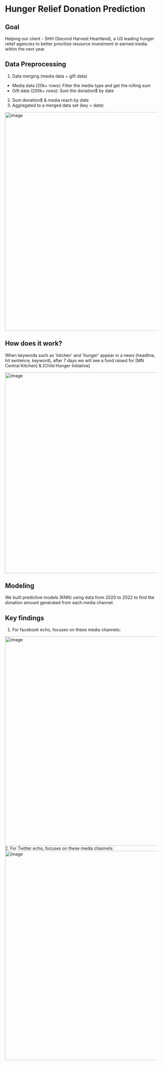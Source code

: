 # Hunger Relief Donation Prediction 

## Goal
Helping our client - SHH (Second Harvest Heartland), a US leading hunger relief agencies to better prioritize resource investment in earned media within the next year.

## Data Preprocessing
1. Data merging (media data + gift data)
- Media data (20k+ rows): Filter the media type and get the rolling sum
- Gift data (200k+ rows): Sum the donation$ by date 
2. Sum donation$ & media reach by date 
3. Aggregated to a merged data set (key = date)

<img width="718" alt="image" src="https://user-images.githubusercontent.com/59221097/221467091-4e3cf5fb-8ca8-4f8a-8395-d83ac2c9062b.png">

## How does it work?
When keywords such as 'kitchen' and 'hunger' appear in a news (headline, hit sentence, keyword), after 7 days we will see a fund raised for [MN Central Kitchen] & [Child Hunger Initiative]

<img width="659" alt="image" src="https://user-images.githubusercontent.com/59221097/221468218-66b499d6-7288-4579-988a-981c0cb98ed4.png">

## Modeling
We built predictive models (KNN) using data from 2020 to 2022 to find the donation amount generated from each media channel.

## Key findings
1. For facebook echo, focuses on these media channels:
<img width="687" alt="image" src="https://user-images.githubusercontent.com/59221097/221470541-b53047aa-1992-4594-862e-e48b5ff36769.png">
2. For Twitter echo, focuses on these media channels:
<img width="687" alt="image" src="https://user-images.githubusercontent.com/59221097/221470598-b1735fbd-1303-4af1-80e4-ee1a728394f3.png">
